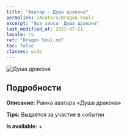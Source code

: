 ```yaml
---
title: "Аватар - Душа дракона"
permalink: /Avatars/Dragon Soul/
excerpt: "Эра хаоса  Душа дракона"
last_modified_at: 2021-07-21
locale: ru
ref: "Dragon Soul.md"
toc: false
classes: wide
---
```

 ![Душа дракона](/images/a/avatarFrame_52.png)

## Подробности

 **Описание:** Рамка аватара «Душа дракона» 

 **Tips:** Выдается за участие в событии 

 **Is available:**  + 

